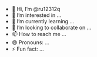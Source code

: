 - 👋 Hi, I’m @ru12312q
- 👀 I’m interested in ...
- 🌱 I’m currently learning ...
- 💞️ I’m looking to collaborate on ...
- 📫 How to reach me ...
- 😄 Pronouns: ...
- ⚡ Fun fact: ...

<!---
ru12312q/ru12312q is a ✨ special ✨ repository because its `README.md` (this file) appears on your GitHub profile.
You can click the Preview link to take a look at your changes.
--->
